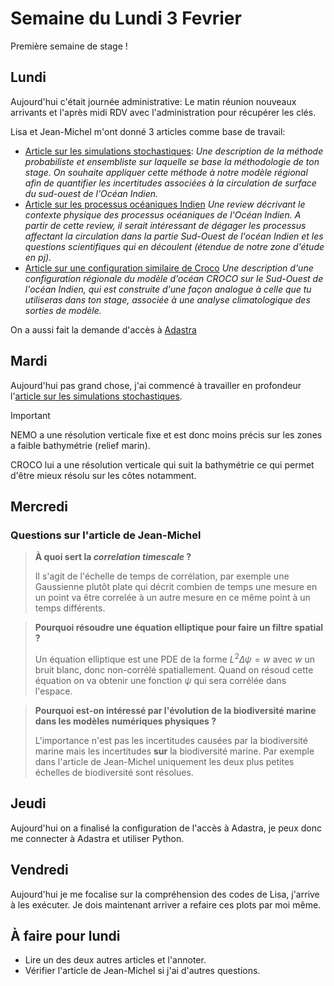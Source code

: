 # Semaine du Lundi 3 Fevrier

Première semaine de stage ! 

## Lundi
Aujourd'hui c'était journée administrative: Le matin réunion nouveaux arrivants et l'après midi RDV avec l'administration pour récupérer les clés. 

Lisa et Jean-Michel m'ont donné 3 articles comme base de travail: 
- [Article sur les simulations stochastiques](../bibliography/Brankart%20et%20al.%20-%202015%20-%20A%20generic%20approach%20to%20explicit%20simulation%20of%20uncer.pdf): *Une description de la méthode probabiliste et ensembliste sur laquelle se base la méthodologie de ton stage. On souhaite appliquer cette méthode à notre modèle régional afin de quantifier les incertitudes associées à la circulation de surface du sud-ouest de l'Océan Indien.*
- [Article sur les processus océaniques Indien](../bibliography/gmd-16-1163-2023.pdf) *Une review décrivant le contexte physique des processus océaniques de l'Océan Indien. A partir de cette review, il serait intéressant de dégager les processus affectant la circulation dans la partie Sud-Ouest de l'océan Indien et les questions scientifiques qui en découlent (étendue de notre zone d'étude en pj).*
- [Article sur une configuration similaire de Croco](../bibliography/os-17-1677-2021.pdf) *Une description d'une configuration régionale du modèle d'océan CROCO sur le Sud-Ouest de l'océan Indien, qui est construite d'une façon analogue à celle que tu utiliseras dans ton stage, associée à une analyse climatologique des sorties de modèle.*

On a aussi fait la demande d'accès à [Adastra](https://dci.dci-gitlab.cines.fr/webextranet/)

## Mardi
Aujourd'hui pas grand chose, j'ai commencé à travailler en profondeur l'[article sur les simulations stochastiques](../bibliography/Brankart%20et%20al.%20-%202015%20-%20A%20generic%20approach%20to%20explicit%20simulation%20of%20uncer.pdf).

> [!IMPORTANT]
> NEMO a une résolution verticale fixe et est donc moins précis sur les zones a faible bathymétrie (relief marin).
> 
> CROCO lui a une résolution verticale qui suit la bathymétrie ce qui permet d'être mieux résolu sur les côtes notamment.

## Mercredi
### Questions sur l'article de Jean-Michel
> **À quoi sert la *correlation timescale* ?**
>
> Il s'agit de l'échelle de temps de corrélation, par exemple une Gaussienne plutôt plate qui décrit combien de temps une mesure en un point va être correlée à un autre mesure en ce même point à un temps différents.


> **Pourquoi résoudre une équation elliptique pour faire un filtre spatial ?**
> 
> Un équation elliptique est une PDE de la forme $L^2 \Delta \psi = w$ avec $w$ un bruit blanc, donc non-corrélé spatiallement. Quand on résoud cette équation on va obtenir une fonction $\psi$ qui sera corrélée dans l'espace.


> **Pourquoi est-on intéressé par l'évolution de la biodiversité marine dans les modèles numériques physiques ?**
>
> L'importance n'est pas les incertitudes causées par la biodiversité marine mais les incertitudes **sur** la biodiversité marine. Par exemple dans l'article de Jean-Michel uniquement les deux plus petites échelles de biodiversité sont résolues.

## Jeudi
Aujourd'hui on a finalisé la configuration de l'accès à Adastra, je peux donc me connecter à Adastra et utiliser Python.

## Vendredi
Aujourd'hui je me focalise sur la compréhension des codes de Lisa, j'arrive à les exécuter. Je dois maintenant arriver a refaire ces plots par moi même.


## À faire pour lundi 
- Lire un des deux autres articles et l'annoter.
- Vérifier l'article de Jean-Michel si j'ai d'autres questions.
